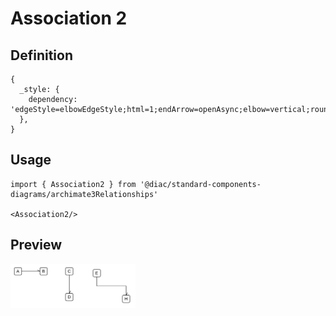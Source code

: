 # Association 2

## Definition

```
{
  _style: { 
    dependency: 'edgeStyle=elbowEdgeStyle;html=1;endArrow=openAsync;elbow=vertical;rounded=0;endFill=0;',
  },
}
```

## Usage

```
import { Association2 } from '@diac/standard-components-diagrams/archimate3Relationships'

<Association2/>
```

## Preview

<img src="./association-2.png" width="200"/>
